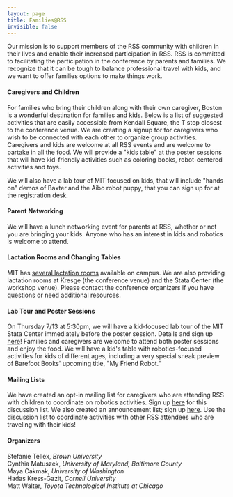 ```yaml
---
layout: page
title: Families@RSS
invisible: false
---
```


Our mission is to support members of the RSS community with children in their lives and enable their increased participation in RSS. RSS is committed to facilitating the participation in the conference by parents and families. We recognize that it can be tough to balance professional travel with kids, and we want to offer families options to make things work.

#### Caregivers and Children

For families who bring their children along with their own caregiver, Boston is
a wonderful destination for families and kids. Below is a list of suggested
activities that are easily accessible from Kendall Square, the T stop closest to
the conference venue. We are creating a signup for for caregivers who wish to be
connected with each other to organize group activities. Caregivers and kids are
welcome at all RSS events and are welcome to partake in all the food. We will
provide a "kids table" at the poster sessions that will have kid-friendly
activities such as coloring books, robot-centered activities and toys.

We will also have a lab tour of MIT focused on kids, that will include "hands
on" demos of Baxter and the Aibo robot puppy, that you can sign up for at the
registration desk.

#### Parent Networking

We will have a lunch networking event for parents at RSS, whether or not you are
bringing your kids. Anyone who has an interest in kids and robotics is welcome
to attend.

#### Lactation Rooms and Changing Tables

MIT has [several lactation rooms][lactation rooms] available on campus. We are
also providing lactation rooms at Kresge (the conference venue) and the Stata
Center (the workshop venue). Please contact the conference organizers if you
have questions or need additional resources.

[lactation rooms]: http://hrweb.mit.edu/worklife/child-care-parenting/breastfeeding-support/lactation-rooms/campus

#### Lab Tour and Poster Sessions

On Thursday 7/13 at 5:30pm, we will have a kid-focused lab tour of the MIT Stata
Center immediately before the poster session. Details and sign
up [here][lab tour]! Families and caregivers are welcome to attend both poster
sessions and enjoy the food. We will have a kid's table with robotics-focused
activities for kids of different ages, including a very special sneak preview of
Barefoot Books' upcoming title, "My Friend Robot."

[lab tour]: https://docs.google.com/forms/d/e/1FAIpQLSc1oJ5wHblWGv-HumqsncBGWtizQHwraaXsAvupQY_wSJsBDA/viewform

#### Mailing Lists

We have created an opt-in mailing list for caregivers who are attending RSS with
children to coordinate on robotics activities. Sign up [here][discussion list]
for this discussion list. We also created an announcement list; sign
up [here][announcement list]. Use the discussion list to coordinate activities
with other RSS attendees who are traveling with their kids!

[discussion list]: https://groups.google.com/forum/#!forum/rss2017-families-discuss
[announcement list]: https://groups.google.com/forum/#!forum/rss2017-families-announce

#### Organizers

Stefanie Tellex, *Brown University* <br/>
Cynthia Matuszek, *University of Maryland, Baltimore County* <br/>
Maya Cakmak, *University of Washington* <br/>
Hadas Kress-Gazit, *Cornell University* <br/>
Matt Walter, *Toyota Technological Institute at Chicago*

<br/>
<br/>
<br/>
<br/>
